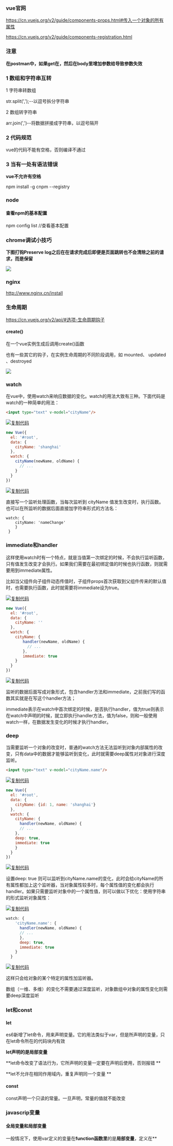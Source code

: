 ### vue官网

https://cn.vuejs.org/v2/guide/components-props.html#传入一个对象的所有属性

https://cn.vuejs.org/v2/guide/components-registration.html

### 注意 

**在postman中，如果get在，然后在body里增加参数给导致参数失效**

### 1 数组和字符串互转

1 字符串转数组

str.split(',');--以逗号拆分字符串

2 数组转字符串

arr.join(',')--将数据拼接成字符串，以逗号隔开

### 2 代码规范

vue的代码不能有空格，否则编译不通过



### 3 当有一处有语法错误

**vue不允许有空格**

npm install -g cnpm --registry



### node

#### 查看npm的基本配置

npm config list //查看基本配置

### chrome调试小技巧

**下图打钩Preserve log之后在在请求完成后即便是页面跳转也不会清除之前的请求，而是保留**

![](D:\note\note\images\chrome调试小技巧.png)



### nginx

http://www.nginx.cn/install



### 生命周期

https://cn.vuejs.org/v2/api/#选项-生命周期钩子

#### create()

在一个vue实例生成后调用create()函数

 也有一些其它的钩子，在实例生命周期的不同阶段调用，如 mounted、 updated 、destroyed  

![](D:\softpackage\note\note\images\vue\vue生命周期.png)

### watch

在vue中，使用watch来响应数据的变化。watch的用法大致有三种。下面代码是watch的一种简单的用法：

```html
<input type="text" v-model="cityName"/>
```

[![复制代码](https://common.cnblogs.com/images/copycode.gif)](javascript:void(0);)

```javascript
new Vue({
  el: '#root',
  data: {
    cityName: 'shanghai'
  },
  watch: {
    cityName(newName, oldName) {
      // ...
    }
  } 
})
```

[![复制代码](https://common.cnblogs.com/images/copycode.gif)](javascript:void(0);)

直接写一个监听处理函数，当每次监听到 cityName 值发生改变时，执行函数。也可以在所监听的数据后面直接加字符串形式的方法名：

```
watch: {
    cityName: 'nameChange'
    }
 } 
```

### immediate和handler

这样使用watch时有一个特点，就是当值第一次绑定的时候，不会执行监听函数，只有值发生改变才会执行。如果我们需要在最初绑定值的时候也执行函数，则就需要用到immediate属性。

比如当父组件向子组件动态传值时，子组件props首次获取到父组件传来的默认值时，也需要执行函数，此时就需要将immediate设为true。

[![复制代码](https://common.cnblogs.com/images/copycode.gif)](javascript:void(0);)

```javascript
new Vue({
  el: '#root',
  data: {
    cityName: ''
  },
  watch: {
    cityName: {
    　　handler(newName, oldName) {
      　　// ...
    　　},
    　　immediate: true
    }
  } 
})
```

[![复制代码](https://common.cnblogs.com/images/copycode.gif)](javascript:void(0);)

监听的数据后面写成对象形式，包含handler方法和immediate，之前我们写的函数其实就是在写这个handler方法；

immediate表示在watch中首次绑定的时候，是否执行handler，值为true则表示在watch中声明的时候，就立即执行handler方法，值为false，则和一般使用watch一样，在数据发生变化的时候才执行handler。

### deep

当需要监听一个对象的改变时，普通的watch方法无法监听到对象内部属性的改变，只有data中的数据才能够监听到变化，此时就需要deep属性对对象进行深度监听。

```html
<input type="text" v-model="cityName.name"/>
```

[![复制代码](https://common.cnblogs.com/images/copycode.gif)](javascript:void(0);)

```javascript
new Vue({
  el: '#root',
  data: {
    cityName: {id: 1, name: 'shanghai'}
  },
  watch: {
    cityName: {
      handler(newName, oldName) {
      // ...
    },
    deep: true,
    immediate: true
    }
  } 
})
```

[![复制代码](https://common.cnblogs.com/images/copycode.gif)](javascript:void(0);)

设置deep: true 则可以监听到cityName.name的变化，此时会给cityName的所有属性都加上这个监听器，当对象属性较多时，每个属性值的变化都会执行handler。如果只需要监听对象中的一个属性值，则可以做以下优化：使用字符串的形式监听对象属性：

[![复制代码](https://common.cnblogs.com/images/copycode.gif)](javascript:void(0);)

```javascript
watch: {
    'cityName.name': {
      handler(newName, oldName) {
      // ...
      },
      deep: true,
      immediate: true
    }
  }
```

[![复制代码](https://common.cnblogs.com/images/copycode.gif)](javascript:void(0);)

这样只会给对象的某个特定的属性加监听器。

数组（一维、多维）的变化不需要通过深度监听，对象数组中对象的属性变化则需要deep深度监听

### let和const

#### let

 es6新增了let命令，用来声明变量。它的用法类似于var，但是所声明的变量，只在let命令所在的代码块内有效 

**let声明的是局部变量**

**let命令改变了语法行为，它所声明的变量一定要在声明后使用，否则报错 **

**let不允许在相同作用域内，重复声明同一个变量 **

#### const

 const声明一个只读的常量。一旦声明，常量的值就不能改变 

### javascrip变量

#### 全局变量和局部变量

一般情况下，使用var定义的变量在**function函数里**的是**局部变量**，定义在**<script>块**中，在**function函数外**的是全局变量

 **当我们使用访问一个没有声明的变量时，JS会报错；而当我们给一个没有声明的变量赋值时，JS不会报错，相反它会认为我们是要隐式声明一个全局变量，这一点一定要注意** 

~~~javascript
<script>
    var str1 = "hello1";        //定义一个全局变量，实际上是一个variable
    str2 = "hello2";            //定义一个全局变量，实际上是在global下创建一个property
    window.str3 = "hello3";     //定义一个全局变量
    function func(){
        var str4 = "hello4";    //定义一个局部变量
        str5 = "hello5";   //定义一个全局变量--不是使用var生命变量，默认是全局变量，不管是全局在函数里
    }
</script>

 function func(){
    var a = b = 0;
        //. . .
 }
// a 是局部变量，b 是全局变量。原因很简单，由于操作符的优先级是从右到左的,先声明了变量b,然后再声明变量a,声明变量b并没有var关键字，按照没有var声明默认是全局变量的原则，所以变量b是全局变量

~~~

**同名变量，局部变量优先于全局变量，即就近原则**

#### 变量的内存释放

使用 **var** 创建的变量不能使用 **delete** 释放内存。

不使用 **var** 创建的变量可以使用 **delete** 释放内存

~~~javascript
<script>
    var a = 1;          //全局变量
    window.b = 2;       //全局变量
    delete a;
    delete b;
    Write(typeof a);
    Write(typeof b);
    (function func(){
        var c = 3;      //局部变量
        d = 4;          //全局变量
        delete c;
        delete d;
        Write(typeof c);
        Write(typeof d);
    })();
</script>
~~~

```
Javascript允许在函数的任意地方声明多个变量，无论在哪里声明，效果都等同于在函数顶部进行声明
```

~~~javascript
<script>
    var str = "我是妹子";
    (function func(){
        Write(str);
        var str = "我不是妹子";
        Write(str);
    })();
</script>
~~~

上面的代码等同于下面这段代码

~~~javascript
<script>
    var str = "我是妹子";
    (function func(){
        var str;    //系统自动赋值为 str = undefined
        Write(str);
        var str = "我不是妹子";
        Write(str);
    })();
</script>
~~~

### data()

 **类型**：`Object | Function` 

 **限制**：组件的定义只接受 `function` 

 Vue 实例的数据对象。Vue 将会递归将 data 的属性转换为 getter/setter，从而让 data 的属性能够响应数据变化。**对象必须是纯粹的对象 (含有零个或多个的 key/value 对)**：浏览器 API 创建的原生对象，原型上的属性会被忽略。大概来说，data 应该只能是数据 - 不推荐观察拥有状态行为的对象 



 在 `Vue` 中,我们定义数据使用 `data` 

 在 `Vue` 的根节点里,它是一个对象 

```javascript
var app = new Vue({
    el: '#app',
    data: {
      msg: 'this is msg'
    })
```

 在`components` 中,它是一个函数,内部返回一个对象 

~~~javascript
export default {
  name: 'cart-buy-button',
  data () {
    return {
      testNum: 0,
      addCounter: 0,
      removeCounter: 0
    }
  }
}
~~~

 因为 vue 根节点,在整个vue单页面实例中,它有且只有一个,所以 `data` 可以设置成一个 `Object{}` 

 子组件可能会多次实例化和调用,所以为了确保子组件的数据的独立性和隔离性,需要使用 `data(){return{}}` 的方法.每次返回一个新的对象 

**Vue在实例化的时候会把 `data` 里的属性使用 `ES5` 提供的 `Object.defineProperty` 重新定义一遍,并设置其属性的 `get`和 `set**

**Vue对于表单元素的`双向绑定`和非表单元素的`单向数据流`属性** -- 双向绑定的意思是，当改变声明的变量的值时，使用该变量的同步改变，单项就是不同步改变

原因：

非`data`里声明,而是你自己定义的属性,那它就是一个普通的属性,vue不会去对待它(使用Object.defineProperty)去重新定义.所以,就无法检测到变化,不能检测到变化,就无法支持所有的数据流特性了



### router

```vue
// 字符串
router.push('home')

// 对象
router.push({ path: 'home' })

// 命名的路由
router.push({ name: 'user', params: { userId: '123' }})

// 带查询参数，变成 /register?plan=private
router.push({ path: 'register', query: { plan: 'private' }})
```

 **意：如果提供了 `path`，`params` 会被忽略，上述例子中的 `query` 并不属于这种情况。取而代之的是下面例子的做法，你需要提供路由的 `name` 或手写完整的带有参数的 `path`** 

```vue
const userId = '123'
router.push({ name: 'user', params: { userId }}) // -> /user/123
router.push({ path: `/user/${userId}` }) // -> /user/123
// 这里的 params 不生效
router.push({ path: '/user', params: { userId }}) // -> /user
```

### $options



### 导入组件

https://www.jianshu.com/p/7f3599f310a6

https://cn.vuejs.org/v2/guide/components-registration.html

### this

~~~html
<!DOCTYPE html>
<html>
<head>
    <meta charset="UTF-8">
    <title></title>
    <script src="http://libs.baidu.com/jquery/2.0.0/jquery.js"></script>
    <script src="https://unpkg.com/vue@2.5.9/dist/vue.js"></script>
</head>
<div id="app" style="width: 100%;height: auto;font-size:20px;">
    <p id="id1"></p>
    <p id="id2"></p>
</div>
<script type="text/javascript">
    var message = "Hello!";
    var app = new Vue({
        el:"#app",
        data:{
            message: "你好！"
        },
        created: function() {
          this.showMessage1();    //this 1
          this.showMessage2();   //this 2
        },
        methods:{
            showMessage1:function(){
                setTimeout(function() {
                   document.getElementById("id1").innerText = this.message;  //this 3
                }, 10)
            },
            showMessage2:function() {
                setTimeout(() => {
                   document.getElementById("id2").innerText = this.message;  //this 4
                }, 10)
            }
        }
    });
</script>
</html>
~~~

第一个输出英文"Hello!”，第二个输出中文“你好！”。这说明了showMessage1()里的this指的是window，而showMessage2()里的this指的是vue实例。
 ※  对于普通函数（包括匿名函数），this指的是直接的调用者，在非严格模式下，如果没有直接调用者，this指的是window。showMessage1()里setTimeout使用了匿名函数，this指向
 window。
 ※  箭头函数是没有自己的this，在它内部使用的this是由它定义的宿主对象决定。showMessage2()里定义的箭头函数宿主对象为vue实例，所以它里面使用的this指向vue实例。
 注：
 【普通函数的this】
 普通函数的this是由动态作用域决定，它总指向于它的直接调用者。具体可以分为以下四项：
 this总是指向它的直接调用者， 例如 obj.func() ,那么func()里的this指的是obj。
 在默认情况(**非严格模式**,未使用 '**use strict**')，如果函数没有直接调用者，this为window
 在严格模式下,如果函数没有直接调者，this为undefined
 使用call,apply,bind绑定的，this指的是绑定的对象
 绑定vue实例到this的方法
 为了避免this指向出现歧义，有两种方法绑定this。
 使用bind

~~~vue
//showMessage1()可以改为：
showMessage1:function(){
    setTimeout(function() {
       document.getElementById("id1").innerText = this.message;  //this 3
    }.bind(this), 10)
}
~~~

对setTimeout()里的匿名函数使用bind()绑定到vue实例的this。这样在匿名函数内的this也为vue实例。
 把vue实例的this赋值给另一个变量再使用
 showMessage1()也可以改为

~~~vue
showMessage1:function(){
    var self = this;
    setTimeout(function() {
       document.getElementById("id1").innerText = self.message;  //改为self
    }.bind(this), 10
}
~~~

### $refs

 **类型**：`Object` 

 一个对象，持有注册过 [`ref` 特性](https://cn.vuejs.org/v2/api/#ref) 的所有 DOM 元素和组件实例  

ref 被用来给DOM元素或子组件注册引用信息。引用信息会根据父组件的 $refs 对象进行注册。如果在普通的DOM元素上使用，引用信息就是元素; 如果用在子组件上，引用信息就是组件实例

**注意：只要想要在Vue中直接操作DOM元素，就必须用ref属性进行注册**

### dom操作

https://cloud.tencent.com/developer/article/1492991

https://www.jb51.net/article/136596.htm

## [vue里操作DOM](https://www.cnblogs.com/ssszjh/p/9716398.html)

一般来说你要在vue里操作DOM，要先在标签里加上ref=“”，如下：

```vue
<h2 ref="s" @click="sss">Essential Links</h2>
```

然后在点击的事件sss写下你想要的效果代码：（注意的是上面的ref的s，要写在下面this.$refs，不要忘了）

```vue
methods: {
        sss() {
            this.$refs.s.style.color = "blue";
			// 第二种写法
			this.$refs["form"].validate(valid => {
				
			});
        }

    }
```

如果你想要弄更多的效果，特效就要引入Jquery

1.npm install jquery --save

2.在项目根目录下的build目录下找到webpack.base.conf.js文件，在开头使用以下代码引入webpack，因为该文件默认没有引用,如下：

```vue
var webpack = require('webpack')
```

3.还是该文件,在module.exports模块里写下这一段

[![复制代码](https://common.cnblogs.com/images/copycode.gif)](javascript:void(0);)

```vue
plugins: [
        new webpack.ProvidePlugin({
            $: "jquery",
            jQuery: "jquery",
            jquery: "jquery",
            "window.jQuery": "jquery"
        })
    ],
```

[![复制代码](https://common.cnblogs.com/images/copycode.gif)](javascript:void(0);)

4.main.js里导入jQuery

```vue
import 'jquery'
```

5.若有.eslintrc.js文件，则在module.exports中，为env添加一个键值对 `jquery: true` 就可以了

若无这个文件，则不用管

这个时候我们可以来测试了

在created的生命周期里写下：console.log($('选择器'));

浏览器显示：

![img](https://img2018.cnblogs.com/blog/1472459/201809/1472459-20180927234935323-1820797913.jpg)

就成功了

不过值得注意的是：

你要使用jQuery，要在vue渲染完成后，才使用

就是在mounted周期里用，如：

```vue
 mounted() {
        $(".hello").css("color", "red");
        $(".aaa").css("color", "red");
    },
```



### 父子组件

**组件需要注册才能使用**

父子组件的区别是**被引入的就是子组件**，**子组件需要用到父组件的数据，不需要引入父组件，直接按照语法传参即可**

父组件需要用到子组件的数据，需要使用import引入子组件，并注册在compoment下(即向父组件注册子组件)，例子

#### 父组件

~~~vue
<template>
...
</template>
import Child1 from "@/portal/components/Child1";
import { Child2 } from "@/portal/utils/Child2";
import { Child3 } from "@/portal/components/Child3";
import Child4 from "./edit/Child4";
import Child5 from "./edit/Child5";
export default {
  name: "parent", //多语言的名称前缀为name的值
  components: {//子组件
    Child1,
    Child2,
    Child3,
    Child4,
	Child5
  },
...
}
~~~

#### 子组件

~~~vue
<template>
...
</template>
export default {
  name: "Child4",
  components: {},
  props: {
    addFlag: {
      type: Boolean,
      default: false
    },
    params: {
      type: Object,
      default: null
    }
...
}
~~~

#### 父子组件传参

https://www.jianshu.com/p/09a5b0843926

https://blog.csdn.net/weixin_44849078/article/details/89227848

#### 子传父

##### 例子1

子组件

~~~vue
<template>
	<button v-on:click="updateParentValue">点击传值</button>
</template>

<script>
export default {
  data () {
    return {
    	
    },
    methods: {
    	updateParentValue () {
    		this.$emit('updateParentValue', 'abcde');
    	}
    }
  }
}
</script>

~~~

父组件

~~~vue
<template>
	<div></div>
</template>

<script>
export default {
  data () {
    return {
    	
    },
    methods: {
    	updateParentValue (childrenValue) {
    		console.log(childrenValue); // 'abcde'
    	}
    }
  }
}
</script>
~~~

##### 例子2

子组件

在子组件通过点击事件触发子组件向父组件传参

~~~vue
...
<script>
    // 元素的点击事件
    method(){
        ...
        eleClilkFunction(){
            let childData ={
                childDataList=this.childData,
                opType:"del"
            }
            this.$emit('childData', childData);
    	}
        ...
	}

</script>

...
~~~

父组件

~~~vue
<template>
...
// 引入子组件并注册,parentData同时可以向子组件传值
<child-component :parentData="parentData" @childData="childData"></child-component>
...
</template>
<script>
	...
    method(){
        // params就是子组件传给父组件的值,childData()函数在子组件触发事件触发子组件向父组件传值到
        // 这个函数由子组件的事件触发
        childData(params){
            
            if("del"===params.opType){
               let childDataList=params.childDataList;
                ... 业务逻辑
               }
        }
    }
    ...
    
</script>
~~~



### if

参数类型可以不是boolean

debugger

### 调试

https://cn.vuejs.org/v2/cookbook/debugging-in-vscode.html#在浏览器中展示源代码

### json

1、将对象转换为JSON格式字符串

```vue
JSON.stringify(object)
```

2、将JSON字符串转换为对象

```vue
JSON.parse(jsonString);
```



### export default

https://www.cnblogs.com/win-and-coffee/p/10186649.html

###  observer 

https://segmentfault.com/a/1190000008377887?utm_source=tag-newest

### 自定义组件

:tableHeader="tableHeader"

:xxx表示属性或者函数

### 国际化

https://blog.csdn.net/Dream_xun/article/details/82743762

https://q.cnblogs.com/q/108194

###  <el-select

~~~vue
<el-form ref="form" :model="form" style="width:300px;margin:0 auto;">
      <el-form-item label="名字">
        <el-select @change="selectGet" v-model="form.region" placeholder="请选择名字">
          <el-option 
            v-for="item in selectList" 
            :key="item.id"
            :label="item.name"
            :value="item.id"
          ></el-option>
        </el-select>
      </el-form-item>
    </el-form>
~~~

~~~vue
 data() {
    return {
      selectList:[
          {id:0,name:'张三'},
          {id:1,name:'里三'},
          {id:2,name:'李四'}
        ],
      form: {
        region: ""
      }
    };
  }
~~~

~~~vue
selectGet(vId){
      let obj = {};
      obj = this.selectList.find((item)=>{//这里的selectList就是上面遍历的数据源
          return item.id === vId;//筛选出匹配数据
      });
      console.log(obj.name);//我这边的name就是对应label的
      console.log(obj.id);
    }
~~~

### form表单

https://blog.csdn.net/qq_33616027/article/details/90290239

~~~vue
<template>
    <div>
        <el-form :model="dengmiQueryForm" ref="dengmiQueryForm" label-width="100px" class="demo-ruleForm" size="mini">
            <el-row>
                <el-col span="8">
                    <el-form-item label="谜面">
                        <el-input v-model="dengmiQueryForm.mimian"></el-input>
                    </el-form-item>
                </el-col>
                <el-col span="8">
                    <el-form-item label="谜目">
                        <el-input v-model="dengmiQueryForm.mimu"></el-input>
                    </el-form-item>
                </el-col>
                <el-col span="8">
                    <el-form-item label="谜格">
                        <el-input v-model="dengmiQueryForm.mige"></el-input>
                    </el-form-item>
                </el-col>
            </el-row>
            <el-row>
                <el-col span="8">
                    <el-form-item label="谜底">
                        <el-input v-model="dengmiQueryForm.midi"></el-input>
                    </el-form-item>
                </el-col>
                <el-col span="8">
                    <el-form-item label="作者">
                        <el-input v-model="dengmiQueryForm.zuozhe"></el-input>
                    </el-form-item>
                </el-col>
                <el-col span="8">
                    <el-form-item label="谜底字数">
                        <el-input v-model="dengmiQueryForm.midiLength"></el-input>
                    </el-form-item>
                </el-col>
            </el-row>
            <el-row>
                <el-col>
                    <el-button type="primary" @click="submitForm" icon="el-icon-search">查询</el-button>
                    <el-button type="warning" @click="resetForm" icon="el-icon-search" plain>重置</el-button>
                </el-col>
            </el-row>
        </el-form>
    </div>
</template>

<script>
    export default {
        name: "dengmiQuery",
        data() {
            return {
                dengmiQueryForm: {
                    mimian:'',
                    mimu:'',
                    mige:'',
                    midi:'',
                    zuozhe:'',
                    midiLength:''
                }
            };
        },
        methods: {
            submitForm(formName) {
                this.$refs[formName].validate((valid) => {
                    if (valid) {
                        alert('submit!');
                    } else {
                        console.log('error submit!!');
                        return false;
                    }
                });
            },
            resetForm(formName) {
                this.$refs[formName].resetFields();
            }
        }
    }
</script>

<style scoped>
   
</style>
~~~

###  

### 方法和属性调用

方法和属性调用需要this,不能和java那样直接调用,本文件内的也不可以

### 放大镜

~~~vue
<el-input
                  v-model="form.propertry">
                  <i slot="suffix" class="el-icon-search"></i>
</el-input>
~~~

### 常用方法

**push()** 方法可向数组的末尾添加一个或多个元素，并返回新的长度。

**pop()** 方法用于删除并返回数组的最后一个元素。

**shift()** 方法用于把数组的第一个元素从其中删除，并返回第一个元素的值。

**unshift()** 方法可向数组的开头添加一个或更多元素，并返回新的长度。

**splice()** 方法向/从数组中添加/删除项目，然后返回被删除的项目。

**sort()** 方法用于对数组的元素进行排序。

**reverse()** 方法用于颠倒数组中元素的顺序。

**filter()** 方法创建一个新的数组，新数组中的元素是通过检查指定数组中符合条件的所有元素。

**concat()** 方法用于连接两个或多个数组。

**slice()** 方法可从已有的数组中返回选定的元素。

**split()** 方法用于把一个字符串分割成字符串数组

#### 实现表格增删行效果

1 增行

~~~vue
addRow(tableData){
	let emptyRow={"partCode":'',"partLocalDesc":'',"unit":'',"applyQty":'',"balance":'',"remark":'',
        __id: Math.floor(Math.random() * Date.now()),
      };
	tableData.push(emptyRow);
}
~~~

2 删行

方法1 **在<el-table>标签的环境**下通过scope.$index把下标传到行数中

~~~vue
<template>
...
	<el-table>
        ...
        <el-table-column>
            <template>
                // tableData是定义在data(){}里的数组
                <el-button @click="delCurrentRow(scope.$index,tableData)"></el-button>
			</template>
    	</el-table-column>
        ...
    </el-table>
...
</template>

delCurrentRow(index,tableData{
	tableData.splice(index,1);
}
~~~

方法2  直接传scope

~~~vue
<template>
...
	<el-table>
        ...
        <el-table-column>
            <template>
                // tableData是定义在data(){}里的数组
                <el-button @click="delCurrentRow(scope,tableData)"></el-button>
			</template>
    	</el-table-column>
        ...
    </el-table>
...
</template>

delRow(index,tableData{
	tableData.splice(index,1);
}
~~~

方法3 直接操作tableData数组

~~~vue
<template>
...
	<el-table>
        ...
        <el-table-column>
            <template>
                // tableData是定义在data(){}里的数组
                <el-button @click="delCurrentRow"></el-button>
			</template>
    	</el-table-column>
        ...
    </el-table>
...
</template>

delCurrentRow(index,tableData{
// multipleSelection在data(){}定义
	let ids= this.multipleSelection.map((item)=>{
	// addRow函数定义了_id属性
		return item._id;
	});
	let newTableData=this.tableData.filter((item)=>{
		return ids.includes(item._id)==false;
	});
	this.tableData=newTableData;
}
~~~

### props vs data

1 props和data的区别是props定义的属性只有接收父组件修改字段的值，data可以在vue实例里操作修改，即在vue文件中

2 当前组件作为**弹框**引入时，当弹框关闭做props里定义的属性就回复默认值

子组件中的data数据，不是通过父组件传递的是子组件私有的，是可读可写的。

子组件中的所有 props中的数据，都是通过父组件传递给子组件的，是只读的

### watch

**Vue.js 有一个方法 watch，它可以用来监测Vue实例上的数据变动**

~~~vue
<template>
  <div>
    <el-input v-model="demo"></el-input>
    {{value}}
  </div>
</template>
<script>
  export default {
    name: 'index',
    props:{
      prop1:{
          type:Boolean,
          default:function(){
              return false;
          }
      },
      prop2:{
          type:Object,
          default:function(){
              return null;
          }
      }
    },
    data() {
      return {
        demo: '',
        value: ''
      };
    },
    watch: {
       // 监听data函数李的变量
      demo(val) {
        this.value = this.demo;
      },
        // 可以监听props里定义的变量
      prop1:function(){
          
      }
       
    }
  };
</script>
~~~

